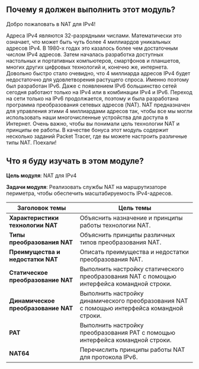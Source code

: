 <!-- 6.0.1 -->
##  Почему я должен выполнить этот модуль?

Добро пожаловать в NAT для IPv4!

Адреса IPv4 являются 32-разрядными числами. Математически это означает, что может быть чуть более 4 миллиардов уникальных адресов IPv4. В 1980-х годах это казалось более чем достаточным числом IPv4 адресов. Затем началась разработка доступных настольных и портативных компьютеров, смартфонов и планшетов, многих других цифровых технологий и, конечно же, интернета. Довольно быстро стало очевидно, что 4 миллиарда адресов IPv4 будет недостаточно для удовлетворения растущего спроса. Именно поэтому был разработан IPv6. Даже с появлением IPv6 большинство сетей сегодня работают только на IPv4 или в комбинации IPv4 и IPv6. Переход на сети только на IPv6 продолжается, поэтому и была разработана программа преобразования сетевых адресов (NAT). NAT предназначен для управления этими 4 миллиардами адресов так, чтобы все мы могли использовать наши многочисленные устройства для доступа в Интернет. Очень важно, чтобы вы понимали цель технологии NAT и принципы ее работы. В качестве бонуса этот модуль содержит несколько заданий Packet Tracer, где вы можете настроить различные типы NAT. Поехали!

<!-- 6.0.2 -->
##  Что я буду изучать в этом модуле?

**Цель модуля**: NAT для IPv4

**Задачи модуля**: Реализовать службы NAT на маршрутизаторе периметра, чтобы обеспечить масштабируемость IPv4-адресов.

| **Заголовок темы** | **Цель темы** |
| --- | --- |
| **Характеристики технологии NAT** | Объяснить назначение и принципы работы технологии NAT. |
| **Типы преобразования NAT** | Объяснить принципы различных типов преобразования NAT. |
| **Преимущества и недостатки NAT** | Описать преимущества и недостатки преобразования NAT. |
| **Статическое преобразование NAT** | Выполнить настройку статического преобразования NAT с помощью интерфейса командной строки. |
| **Динамическое преобразование NAT** | Выполнить настройку динамического преобразования NAT с помощью интерфейса командной строки. |
| **PAT** | Выполнить настройку преобразования PAT с помощью интерфейса командной строки. |
| **NAT64** | Перечислить принципы работы NAT для протокола IPv6. |

